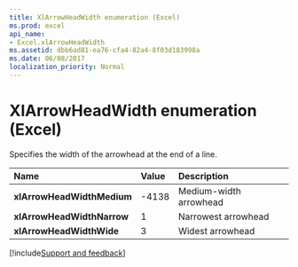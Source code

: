 ```yaml
---
title: XlArrowHeadWidth enumeration (Excel)
ms.prod: excel
api_name:
- Excel.xlArrowHeadWidth
ms.assetid: dbb6ad81-ea76-cfa4-82a4-8f03d183998a
ms.date: 06/08/2017
localization_priority: Normal
---
```



# XlArrowHeadWidth enumeration (Excel)

Specifies the width of the arrowhead at the end of a line.

|Name|Value|Description|
|:-----|:-----|:-----|
| **xlArrowHeadWidthMedium**|-4138|Medium-width arrowhead|
| **xlArrowHeadWidthNarrow**|1|Narrowest arrowhead|
| **xlArrowHeadWidthWide**|3|Widest arrowhead|

[!include[Support and feedback](~/includes/feedback-boilerplate.md)]